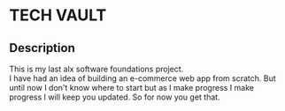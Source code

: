 # TECH VAULT

## Description

This is my last alx software foundations project.  
I have had an idea of building an e-commerce web app from scratch. 
But until now I don't know where to start but as I make progress I 
make progress I will keep you updated. So for now you get that.